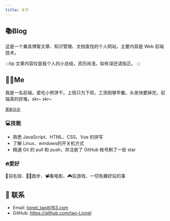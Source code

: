 ```yaml
---
title: 关于
---
```


## 📚Blog

这是一个兼具博客文章、知识管理、文档查找的个人网站，主要内容是 Web 前端技术。

:::tip
文章内容仅是我个人的小总结，资历尚浅，如有误还请指正。
:::

## 👨‍💻Me

我是一名前端，爱吃小熊饼干。上班只为下班，工资刚够早餐。头发快要掉完，前端真的好难。skr~ skr~

[`更新日志`](https://github.com/tao-Lionel/muggle-blog/commits/blog)

<!-- [`爱心`](/img/heart.html) -->

### 💻技能

- 熟悉 JavaScript、HTML、CSS、Vue 的拼写
- 了解 Linux、windows的开关机方式
- 精通 Git 的 pull 和 push，并注册了 GitHub 帐号刷了一些 star

### 🔥爱好

🏸羽毛球、🏃‍♂️跑步、📽看电影、🎮玩游戏、一切有趣好玩的事
<!-- 本人↓↓↓
<img src='' alt='本人照片' style="width:106px;"> -->

## :email: 联系

<!-- - WeChat or QQ: <a :href="qqUrl" class='qq'>{{ QQ }}</a> -->
- Email: <a href="mailto:lionel_tao@163.com">lionel_tao@163.com</a>
- GitHub: <https://github.com/tao-Lionel>

<!-- <script>
  export default {
    data(){
      return {
        QQ: '894072666',
        qqUrl: `tencent://message/?uin=${this.QQ}&Site=&Menu=yes`
      }
    },
    mounted(){
      const flag =  navigator.userAgent.match(/(phone|pad|pod|iPhone|iPod|ios|iPad|Android|Mobile|BlackBerry|IEMobile|MQQBrowser|JUC|Fennec|wOSBrowser|BrowserNG|WebOS|Symbian|Windows Phone)/i);
      if(flag){
        this.qqUrl = `mqqwpa://im/chat?chat_type=wpa&uin=${this.QQ}&version=1&src_type=web&web_src=oicqzone.com`
      }
    }
  }
</script> -->
